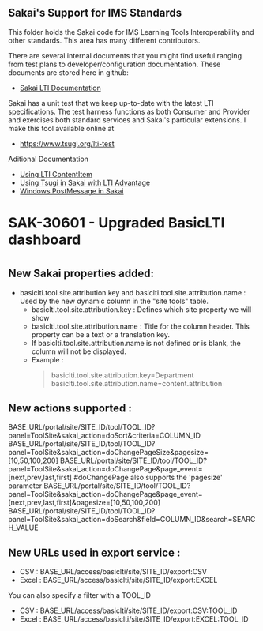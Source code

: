 Sakai's Support for IMS Standards
---------------------------------

This folder holds the Sakai code for IMS Learning Tools Interoperability and other standards.
This area has many different contributors.  

There are several internal documents that you might find useful ranging from test plans to developer/configuration
documentation.  These documents are stored here in github:

* [Sakai LTI Documentation](https://github.com/sakaiproject/sakai/tree/master/basiclti/basiclti-docs/resources/docs)

Sakai has a unit test that we keep up-to-date with the latest LTI specifications.  The 
test harness functions as both Consumer and Provider and exercises both standard services 
and Sakai's particular extensions.  I make this tool available online at

* https://www.tsugi.org/lti-test

Aditional Documentation

* [Using LTI ContentItem](docs/CONTENTITEM.md)
* [Using Tsugi in Sakai with LTI Advantage](https://www.tsugi.org/md/ADVANTAGE.md)
* [Windows PostMessage in Sakai](docs/POSTMESSAGE.md)

# ######################################################
# SAK-30601 - Upgraded BasicLTI dashboard
# ######################################################
New Sakai properties added:
--------------------------------------------------------------------------------
* basiclti.tool.site.attribution.key and basiclti.tool.site.attribution.name : Used by the new dynamic column in the "site tools" table.
  - basiclti.tool.site.attribution.key : Defines which site property we will show
  - basiclti.tool.site.attribution.name : Title for the column header. This property can be a text or a translation key.
  - If basiclti.tool.site.attribution.name is not defined or is blank, the column will not be displayed.
  - Example :
    > basiclti.tool.site.attribution.key=Department
    > basiclti.tool.site.attribution.name=content.attribution


New actions supported :
--------------------------------------------------------------------------------
BASE_URL/portal/site/SITE_ID/tool/TOOL_ID?panel=ToolSite&sakai_action=doSort&criteria=COLUMN_ID
BASE_URL/portal/site/SITE_ID/tool/TOOL_ID?panel=ToolSite&sakai_action=doChangePageSize&pagesize=[10,50,100,200]
BASE_URL/portal/site/SITE_ID/tool/TOOL_ID?panel=ToolSite&sakai_action=doChangePage&page_event=[next,prev,last,first]
#doChangePage also supports the 'pagesize' parameter
BASE_URL/portal/site/SITE_ID/tool/TOOL_ID?panel=ToolSite&sakai_action=doChangePage&page_event=[next,prev,last,first]&pagesize=[10,50,100,200]
BASE_URL/portal/site/SITE_ID/tool/TOOL_ID?panel=ToolSite&sakai_action=doSearch&field=COLUMN_ID&search=SEARCH_VALUE

New URLs used in export service :
--------------------------------------------------------------------------------
- CSV : BASE_URL/access/basiclti/site/SITE_ID/export:CSV
- Excel : BASE_URL/access/basiclti/site/SITE_ID/export:EXCEL

You can also specify a filter with a TOOL_ID
- CSV : BASE_URL/access/basiclti/site/SITE_ID/export:CSV:TOOL_ID
- Excel : BASE_URL/access/basiclti/site/SITE_ID/export:EXCEL:TOOL_ID
